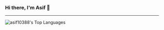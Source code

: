 ### Hi there, I'm Asif 👋

---

<img align="left" alt="asif10388's Top Languages" src="https://github-readme-stats.vercel.app/api/top-langs/?username=asif10388&layout=compact" />
